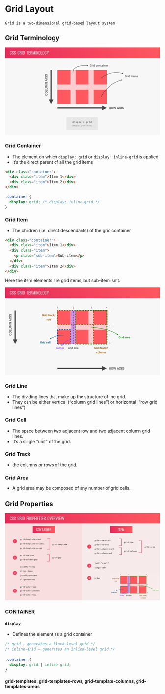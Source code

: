 # Grid Layout

`Grid is a two-dimensional grid-based layout system`

## Grid Terminology

![Grid Terminology](./assets/grid-terminology.jpg)

### Grid Container

- The element on which `display: grid` or `display: inline-grid` is applied
- It’s the direct parent of all the grid items

```html
<div class="container">
  <div class="item">Item 1</div>
  <div class="item">Item 2</div>
</div>
```

```css
.container {
  display: grid; /* display: inline-grid */
}
```

### Grid Item

- The children (i.e. direct descendants) of the grid container

```html
<div class="container">
  <div class="item">Item 1</div>
  <div class="item">
    <p class="sub-item">Sub item</p>
  </div>
  <div class="item">Item 2</div>
</div>
```

Here the item elements are grid items, but sub-item isn’t.

![Grid Terminology](./assets/grid-terminology-1.jpg)

### Grid Line

- The dividing lines that make up the structure of the grid.
- They can be either vertical (“column grid lines”) or horizontal (“row grid lines”)

### Grid Cell

- The space between two adjacent row and two adjacent column grid lines.
- It’s a single “unit” of the grid.

### Grid Track

- the columns or rows of the grid.

### Grid Area

- A grid area may be composed of any number of grid cells.

## Grid Properties

![Grid Properties](./assets/grid-properties.jpg)

### CONTAINER

#### `display`

- Defines the element as a grid container

```css
/* grid – generates a block-level grid */
/* inline-grid – generates an inline-level grid */

.container {
  display: grid | inline-grid;
}
```

#### grid-templates: grid-templates-rows, grid-template-columns, grid-templates-areas
